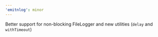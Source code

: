 ```yaml
---
'emitnlog': minor
---
```


Better support for non-blocking FileLogger and new utilities (`delay` and `withTimeout`)
